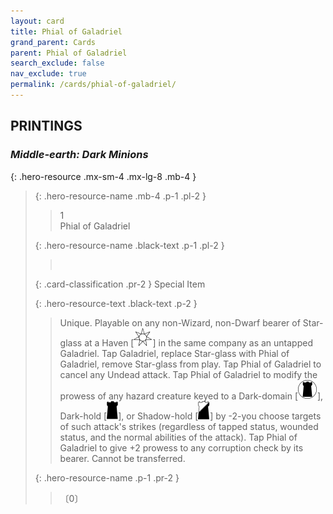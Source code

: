 ```yaml
---
layout: card
title: Phial of Galadriel
grand_parent: Cards
parent: Phial of Galadriel
search_exclude: false
nav_exclude: true
permalink: /cards/phial-of-galadriel/
---
```


## PRINTINGS


### _Middle-earth: Dark Minions_

{: .hero-resource .mx-sm-4 .mx-lg-8 .mb-4 }
> {: .hero-resource-name .mb-4 .p-1 .pl-2 }
> > <div class="card-mp">1</div>
> > <div class="card-name">Phial of Galadriel</div>
>
> {: .hero-resource-name .black-text .p-1 .pl-2 }
> > &nbsp;
>
> {: .card-classification .pr-2 }
> Special Item
>
> {: .hero-resource-text .black-text .p-2 }
> > Unique. Playable on any non-Wizard, non-Dwarf bearer of Star-glass at a Haven \[![](/assets/images/free-haven.svg)] in the same company as an untapped Galadriel. Tap Galadriel, replace Star-glass with Phial of Galadriel, remove Star-glass from play. Tap Phial of Galadriel to cancel any Undead attack. Tap Phial of Galadriel to modify the prowess of any hazard creature keyed to a Dark-domain \[![](/assets/images/dark-domain.svg)], Dark-hold \[![](/assets/images/dark-hold.svg)], or Shadow-hold \[![](/assets/images/shadow-hold.svg)] by -2-you choose targets of such attack's strikes (regardless of tapped status, wounded status, and the normal abilities of the attack). Tap Phial of Galadriel to give +2 prowess to any corruption check by its bearer. Cannot be transferred.  
> 
> {: .hero-resource-name .p-1 .pr-2 }
> > <div class="card-shield"></div>
> > <div class="card-corruption">〔0〕</div>

